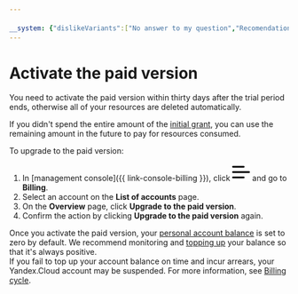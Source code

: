 ```yaml
---

__system: {"dislikeVariants":["No answer to my question","Recomendations didn't help","The content doesn't match title","Other"]}
---
```

# Activate the paid version

You need to activate the paid version within thirty days after the trial period ends, otherwise all of your resources are deleted automatically.

If you didn't spend the entire amount of the [initial grant](../concepts/bonus-account.md), you can use the remaining amount in the future to pay for resources consumed.

To upgrade to the paid version:

1. In [management console]({{ link-console-billing }}), click ![image](../../_assets/ugly-sandwich.svg) and go to **Billing**.
2. Select an account on the **List of accounts** page.
3. On the **Overview** page, click **Upgrade to the paid version**.
4. Confirm the action by clicking **Upgrade to the paid version** again.

Once you activate the paid version, your [personal account balance](../concepts/personal-account.md#balance) is set to zero by default. We recommend monitoring and [topping up](../operations/pay-the-bill.md) your balance so that it's always positive.
<br/>If you fail to top up your account balance on time and incur arrears, your Yandex.Cloud account may be suspended. For more information, see [Billing cycle](../payment/billing-cycle.md).

